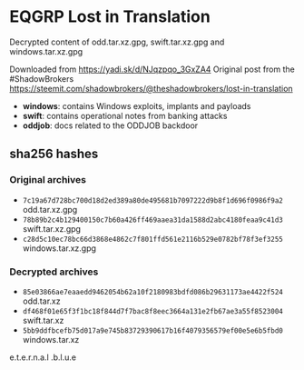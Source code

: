 # EQGRP Lost in Translation
Decrypted content of odd.tar.xz.gpg, swift.tar.xz.gpg and windows.tar.xz.gpg

Downloaded from https://yadi.sk/d/NJqzpqo_3GxZA4
Original post from the #ShadowBrokers https://steemit.com/shadowbrokers/@theshadowbrokers/lost-in-translation

- **windows**: contains Windows exploits, implants and payloads
- **swift**: contains operational notes from banking attacks
- **oddjob**: docs related to the ODDJOB backdoor 

## sha256 hashes
### Original archives
- `7c19a67d728bc700d18d2ed389a80de495681b7097222d9b8f1d696f0986f9a2` odd.tar.xz.gpg
- `78b89b2c4b129400150c7b60a426ff469aaea31da1588d2abc4180feaa9c41d3` swift.tar.xz.gpg
- `c28d5c10ec78bc66d3868e4862c7f801ffd561e2116b529e0782bf78f3ef3255` windows.tar.xz.gpg


### Decrypted archives
- `85e03866ae7eaaedd9462054b62a10f2180983bdfd086b29631173ae4422f524` odd.tar.xz
- `df468f01e65f3f1bc18f844d7f7bac8f8eec3664a131e2fb67ae3a55f8523004` swift.tar.xz
- `5bb9ddfbcefb75d017a9e745b83729390617b16f4079356579ef00e5e6b5fbd0` windows.tar.xz

e.t.e.r.n.a.l .b.l.u.e
